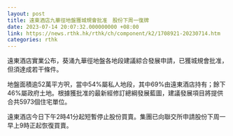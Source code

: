 ```yaml
---
layout: post
title: 遠東酒店九華徑地盤獲城規會批准　股份下周一復牌
date: 2023-07-14 20:07:32.000000000 +08:00
link: https://news.rthk.hk/rthk/ch/component/k2/1708921-20230714.htm
categories: rthk
---
```


遠東酒店實業公布，葵涌九華徑地盤各地段建議綜合發展申請，已獲城規會批准，但須達成若干條件。

地盤面積逾52萬平方呎，當中54%屬私人地段，其中69%由遠東酒店持有；餘下46%屬政府土地。根據獲批准的最新經修訂總綱發展藍圖，建議發展項目將提供合共5973個住宅單位。

遠東酒店今日下午2時41分起短暫停止股份買賣。集團已向聯交所申請股份下周一早上9時正起恢復買賣。
